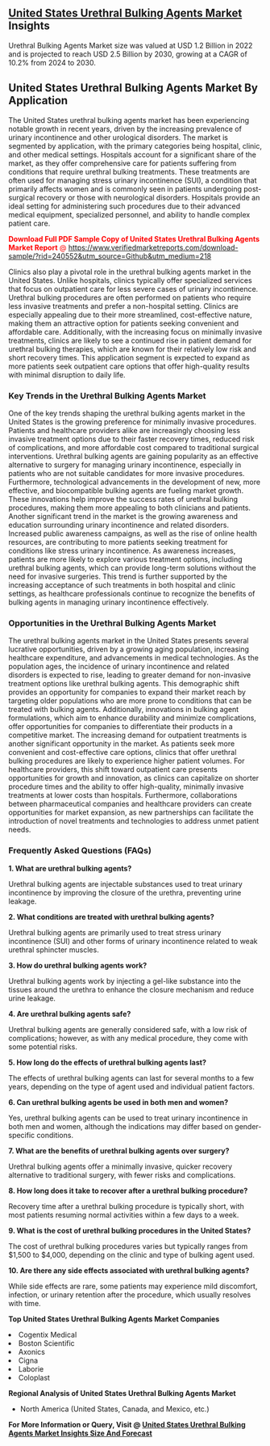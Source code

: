 <h2><a href="https://www.verifiedmarketreports.com/download-sample/?rid=240552&amp;utm_source=Github&amp;utm_medium=218" target="_blank">United States Urethral Bulking Agents Market</a> Insights</h2><p>Urethral Bulking Agents Market size was valued at USD 1.2 Billion in 2022 and is projected to reach USD 2.5 Billion by 2030, growing at a CAGR of 10.2% from 2024 to 2030.</p><p> <h2>United States Urethral Bulking Agents Market By Application</h2> <p>The United States urethral bulking agents market has been experiencing notable growth in recent years, driven by the increasing prevalence of urinary incontinence and other urological disorders. The market is segmented by application, with the primary categories being hospital, clinic, and other medical settings. Hospitals account for a significant share of the market, as they offer comprehensive care for patients suffering from conditions that require urethral bulking treatments. These treatments are often used for managing stress urinary incontinence (SUI), a condition that primarily affects women and is commonly seen in patients undergoing post-surgical recovery or those with neurological disorders. Hospitals provide an ideal setting for administering such procedures due to their advanced medical equipment, specialized personnel, and ability to handle complex patient care. <p><span class=""><span style="color: #ff0000;"><strong>Download Full PDF Sample Copy of United States Urethral Bulking Agents Market Report</strong> @ </span><a href="https://www.verifiedmarketreports.com/download-sample/?rid=240552&amp;utm_source=Github&amp;utm_medium=218" target="_blank">https://www.verifiedmarketreports.com/download-sample/?rid=240552&amp;utm_source=Github&amp;utm_medium=218</a></span></p> Clinics also play a pivotal role in the urethral bulking agents market in the United States. Unlike hospitals, clinics typically offer specialized services that focus on outpatient care for less severe cases of urinary incontinence. Urethral bulking procedures are often performed on patients who require less invasive treatments and prefer a non-hospital setting. Clinics are especially appealing due to their more streamlined, cost-effective nature, making them an attractive option for patients seeking convenient and affordable care. Additionally, with the increasing focus on minimally invasive treatments, clinics are likely to see a continued rise in patient demand for urethral bulking therapies, which are known for their relatively low risk and short recovery times. This application segment is expected to expand as more patients seek outpatient care options that offer high-quality results with minimal disruption to daily life. <h3>Key Trends in the Urethral Bulking Agents Market</h3> <p>One of the key trends shaping the urethral bulking agents market in the United States is the growing preference for minimally invasive procedures. Patients and healthcare providers alike are increasingly choosing less invasive treatment options due to their faster recovery times, reduced risk of complications, and more affordable cost compared to traditional surgical interventions. Urethral bulking agents are gaining popularity as an effective alternative to surgery for managing urinary incontinence, especially in patients who are not suitable candidates for more invasive procedures. Furthermore, technological advancements in the development of new, more effective, and biocompatible bulking agents are fueling market growth. These innovations help improve the success rates of urethral bulking procedures, making them more appealing to both clinicians and patients. Another significant trend in the market is the growing awareness and education surrounding urinary incontinence and related disorders. Increased public awareness campaigns, as well as the rise of online health resources, are contributing to more patients seeking treatment for conditions like stress urinary incontinence. As awareness increases, patients are more likely to explore various treatment options, including urethral bulking agents, which can provide long-term solutions without the need for invasive surgeries. This trend is further supported by the increasing acceptance of such treatments in both hospital and clinic settings, as healthcare professionals continue to recognize the benefits of bulking agents in managing urinary incontinence effectively. <h3>Opportunities in the Urethral Bulking Agents Market</h3> <p>The urethral bulking agents market in the United States presents several lucrative opportunities, driven by a growing aging population, increasing healthcare expenditure, and advancements in medical technologies. As the population ages, the incidence of urinary incontinence and related disorders is expected to rise, leading to greater demand for non-invasive treatment options like urethral bulking agents. This demographic shift provides an opportunity for companies to expand their market reach by targeting older populations who are more prone to conditions that can be treated with bulking agents. Additionally, innovations in bulking agent formulations, which aim to enhance durability and minimize complications, offer opportunities for companies to differentiate their products in a competitive market. The increasing demand for outpatient treatments is another significant opportunity in the market. As patients seek more convenient and cost-effective care options, clinics that offer urethral bulking procedures are likely to experience higher patient volumes. For healthcare providers, this shift toward outpatient care presents opportunities for growth and innovation, as clinics can capitalize on shorter procedure times and the ability to offer high-quality, minimally invasive treatments at lower costs than hospitals. Furthermore, collaborations between pharmaceutical companies and healthcare providers can create opportunities for market expansion, as new partnerships can facilitate the introduction of novel treatments and technologies to address unmet patient needs. <h3>Frequently Asked Questions (FAQs)</h3> <p><strong>1. What are urethral bulking agents?</strong></p> <p>Urethral bulking agents are injectable substances used to treat urinary incontinence by improving the closure of the urethra, preventing urine leakage.</p> <p><strong>2. What conditions are treated with urethral bulking agents?</strong></p> <p>Urethral bulking agents are primarily used to treat stress urinary incontinence (SUI) and other forms of urinary incontinence related to weak urethral sphincter muscles.</p> <p><strong>3. How do urethral bulking agents work?</strong></p> <p>Urethral bulking agents work by injecting a gel-like substance into the tissues around the urethra to enhance the closure mechanism and reduce urine leakage.</p> <p><strong>4. Are urethral bulking agents safe?</strong></p> <p>Urethral bulking agents are generally considered safe, with a low risk of complications; however, as with any medical procedure, they come with some potential risks.</p> <p><strong>5. How long do the effects of urethral bulking agents last?</strong></p> <p>The effects of urethral bulking agents can last for several months to a few years, depending on the type of agent used and individual patient factors.</p> <p><strong>6. Can urethral bulking agents be used in both men and women?</strong></p> <p>Yes, urethral bulking agents can be used to treat urinary incontinence in both men and women, although the indications may differ based on gender-specific conditions.</p> <p><strong>7. What are the benefits of urethral bulking agents over surgery?</strong></p> <p>Urethral bulking agents offer a minimally invasive, quicker recovery alternative to traditional surgery, with fewer risks and complications.</p> <p><strong>8. How long does it take to recover after a urethral bulking procedure?</strong></p> <p>Recovery time after a urethral bulking procedure is typically short, with most patients resuming normal activities within a few days to a week.</p> <p><strong>9. What is the cost of urethral bulking procedures in the United States?</strong></p> <p>The cost of urethral bulking procedures varies but typically ranges from $1,500 to $4,000, depending on the clinic and type of bulking agent used.</p> <p><strong>10. Are there any side effects associated with urethral bulking agents?</strong></p> <p>While side effects are rare, some patients may experience mild discomfort, infection, or urinary retention after the procedure, which usually resolves with time.</p> </p><p><strong>Top United States Urethral Bulking Agents Market Companies</strong></p><div data-test-id=""><p><li>Cogentix Medical</li><li> Boston Scientific</li><li> Axonics</li><li> Cigna</li><li> Laborie</li><li> Coloplast</li></p><div><strong>Regional Analysis of&nbsp;United States Urethral Bulking Agents Market</strong></div><ul><li dir="ltr"><p dir="ltr">North America&nbsp;(United States, Canada, and Mexico, etc.)</p></li></ul><p><strong>For More Information or Query, Visit @&nbsp;</strong><strong><a href="https://www.verifiedmarketreports.com/product/urethral-bulking-agents-market/?utm_source=Github&amp;utm_medium=218" target="_blank">United States Urethral Bulking Agents Market Insights Size And Forecast</a></strong></p></div>
